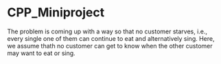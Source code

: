# CPP_Miniproject
The problem is coming up with a way so that no customer starves, i.e., every single one of them can continue to eat and alternatively sing. Here, we assume thath no customer can get to know when the other customer may want to eat or sing.
